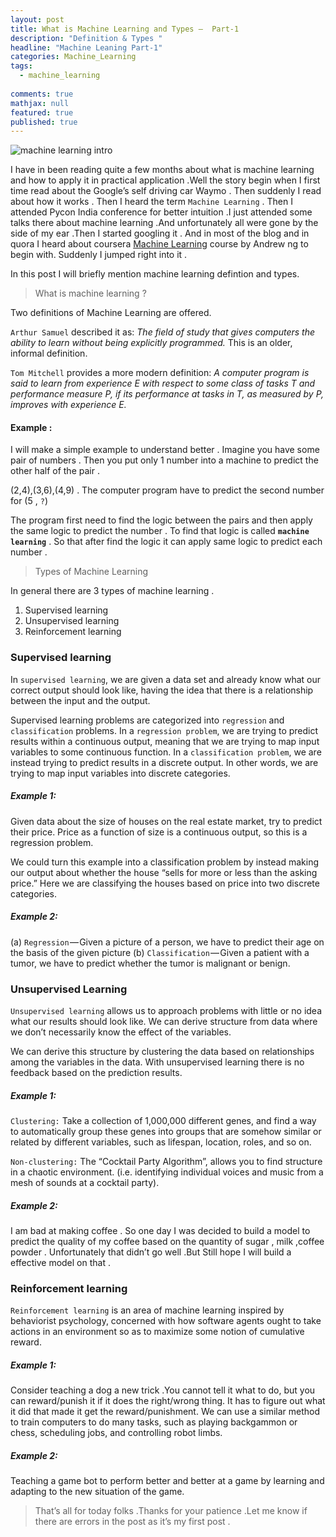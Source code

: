 ```yaml
---
layout: post
title: What is Machine Learning and Types —  Part-1
description: "Definition & Types "
headline: "Machine Leaning Part-1"
categories: Machine_Learning
tags: 
  - machine_learning
  
comments: true
mathjax: null
featured: true
published: true 
---
```


<img class="image-post" src="{{ site.url }}/images/machine_learning/ml.png" alt="machine learning intro">

I have in been reading quite a few months about what is machine learning and how to apply it in practical application .Well the story begin when I first time read about the Google’s self driving car Waymo . Then suddenly I read about how it works . Then I heard the term `Machine Learning` . Then I attended Pycon India conference for better intuition .I just attended some talks there about machine learning .And unfortunately all were gone by the side of my ear .Then I started googling it . And in most of the blog and in quora I heard about coursera [Machine Learning](https://www.coursera.org/learn/machine-learning) course by Andrew ng  to begin with. Suddenly I jumped right into it .


In this post I will briefly mention  machine learning  defintion and types.



> What is machine learning ?


Two definitions of Machine Learning are offered.

`Arthur Samuel` described it as: *The field of study that gives computers the ability to learn without being explicitly programmed.* This is an older, informal definition.


`Tom Mitchell` provides a more modern definition: *A computer program is said to learn from experience E with respect to some class of tasks T and performance measure P, if its performance at tasks in T, as measured by P, improves with experience E.*

#### Example :

I will make a simple example to understand better . Imagine you have some pair of numbers . Then you put only 1 number into a machine to predict the other half of the pair .

(2,4),(3,6),(4,9) . The computer program have to predict the second number for (5 , `?`)

The program first need to find the logic between the pairs and then apply the same logic to predict the number . To find that logic is called **`machine learning`** . So that after find the logic it can apply same logic to predict each number .

> Types of Machine Learning

In general there are 3 types of machine learning .

1. Supervised learning
2. Unsupervised learning
3. Reinforcement learning


### Supervised learning

In `supervised learning`, we are given a data set and already know what our correct output should look like, having the idea that there is a relationship between the input and the output.

Supervised learning problems are categorized into `regression` and `classification` problems. In a `regression problem`, we are trying to predict results within a continuous output, meaning that we are trying to map input variables to some continuous function. In a `classification problem`, we are instead trying to predict results in a discrete output. In other words, we are trying to map input variables into discrete categories.

##### Example 1:

Given data about the size of houses on the real estate market, try to predict their price. Price as a function of size is a continuous output, so this is a regression problem.

We could turn this example into a classification problem by instead making our output about whether the house “sells for more or less than the asking price.” Here we are classifying the houses based on price into two discrete categories.

##### Example 2:

(a) `Regression` — Given a picture of a person, we have to predict their age on the basis of the given picture
(b) `Classification` — Given a patient with a tumor, we have to predict whether the tumor is malignant or benign.

### Unsupervised Learning

`Unsupervised learning` allows us to approach problems with little or no idea what our results should look like. We can derive structure from data where we don’t necessarily know the effect of the variables.

We can derive this structure by clustering the data based on relationships among the variables in the data.
With unsupervised learning there is no feedback based on the prediction results.

##### Example 1:

`Clustering:` Take a collection of 1,000,000 different genes, and find a way to automatically group these genes into groups that are somehow similar or related by different variables, such as lifespan, location, roles, and so on.

`Non-clustering:` The “Cocktail Party Algorithm”, allows you to find structure in a chaotic environment. (i.e. identifying individual voices and music from a mesh of sounds at a cocktail party).

##### Example 2:

I am bad at making coffee . So one day I was decided to build a model to predict the quality of my coffee based on the quantity of sugar , milk ,coffee powder . Unfortunately that didn’t go well .But Still hope I will build a effective model on that .

### Reinforcement learning

`Reinforcement learning` is an area of machine learning inspired by behaviorist psychology, concerned with how software agents ought to take actions in an environment so as to maximize some notion of cumulative reward.

##### Example 1:

Consider teaching a dog a new trick .You cannot tell it what to do, but you can reward/punish it if it does the right/wrong thing. It has to figure out what it did that made it get the reward/punishment. We can use a similar method to train computers to do many tasks, such as playing backgammon or chess, scheduling jobs, and controlling robot limbs.

##### Example 2:

Teaching a game bot to perform better and better at a game by learning and adapting to the new situation of the game.


> That’s all for today folks .Thanks for your patience .Let me know if there are errors in the post as it’s my first post .


























